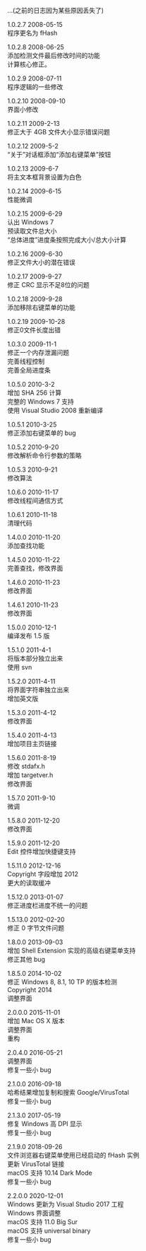 ...(之前的日志因为某些原因丢失了)  

1.0.2.7 2008-05-15  
程序更名为 fHash  

1.0.2.8 2008-06-25  
添加检测文件最后修改时间的功能  
计算核心修正。  

1.0.2.9 2008-07-11  
程序逻辑的一些修改  

1.0.2.10 2008-09-10  
界面小修改  

1.0.2.11 2009-2-13  
修正大于 4GB 文件大小显示错误问题  

1.0.2.12 2009-5-2  
“关于”对话框添加“添加右键菜单”按钮  

1.0.2.13 2009-6-7  
将主文本框背景设置为白色  

1.0.2.14 2009-6-15  
性能微调  

1.0.2.15 2009-6-29  
认出 Windows 7  
预读取文件总大小  
“总体进度”进度条按照完成大小/总大小计算  

1.0.2.16 2009-6-30  
修正文件大小的潜在错误  

1.0.2.17 2009-9-27  
修正 CRC 显示不足8位的问题  

1.0.2.18 2009-9-28  
添加移除右键菜单的功能  

1.0.2.19 2009-10-28  
修正0文件长度出错  

1.0.3.0 2009-11-1  
修正一个内存泄漏问题  
完善线程控制  
完善全局进度条  

1.0.5.0 2010-3-2  
增加 SHA 256 计算  
完整的 Windows 7 支持  
使用 Visual Studio 2008 重新编译  

1.0.5.1 2010-3-25  
修正添加右键菜单的 bug  

1.0.5.2 2010-9-20  
修改解析命令行参数的策略  

1.0.5.3 2010-9-21  
修改算法  

1.0.6.0 2010-11-17  
修改线程间通信方式  

1.0.6.1 2010-11-18  
清理代码  

1.4.0.0 2010-11-20  
添加查找功能  

1.4.5.0 2010-11-22  
完善查找，修改界面  

1.4.6.0 2010-11-23  
修改界面  

1.4.6.1 2010-11-23  
修改界面  

1.5.0.0 2010-12-1  
编译发布 1.5 版  

1.5.1.0 2011-4-1  
将版本部分独立出来  
使用 svn  

1.5.2.0 2011-4-11  
将界面字符串独立出来  
增加英文版  

1.5.3.0 2011-4-12  
修改界面  

1.5.4.0 2011-4-13  
增加项目主页链接  

1.5.6.0 2011-8-19  
修改 stdafx.h  
增加 targetver.h  
修改界面  

1.5.7.0 2011-9-10  
微调  

1.5.8.0 2011-12-20  
修改界面  

1.5.9.0 2011-12-20  
Edit 控件增加快捷键支持  

1.5.11.0 2012-12-16  
Copyright 字段增加 2012  
更大的读取缓冲  

1.5.12.0 2013-01-07  
修正进度栏进度不统一的问题  

1.5.13.0 2012-02-20  
修正 0 字节文件问题  

1.8.0.0 2013-09-03  
增加 Shell Extension 实现的高级右键菜单支持  
修正其他 bug  

1.8.5.0 2014-10-02  
修正 Windows 8, 8.1, 10 TP 的版本检测  
Copyright 2014  
调整界面  

2.0.0.0 2015-11-01  
增加 Mac OS X 版本  
调整界面  
重构  

2.0.4.0 2016-05-21  
调整界面  
修复一些小 bug  

2.1.0.0 2016-09-18  
哈希结果增加复制和搜索 Google/VirusTotal  
修复一些小 bug  

2.1.3.0 2017-05-19  
修复 Windows 高 DPI 显示  
修复一些小 bug  

2.1.9.0 2018-09-26  
文件浏览器右键菜单使用已经启动的 fHash 实例  
更新 VirusTotal 链接  
macOS 支持 10.14 Dark Mode  
修复一些小 bug  

2.2.0.0 2020-12-01  
Windows 更新为 Visual Studio 2017 工程  
Windows 界面调整  
macOS 支持 11.0 Big Sur  
macOS 支持 universal binary  
修复一些小 bug  
